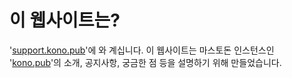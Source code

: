 # 이 웹사이트는?

'[support.kono.pub](https://support.kono.pub)'에 와 계십니다. 이 웹사이트는 마스토돈 인스턴스인 '[kono.pub](https://kono.pub)'의 소개, 공지사항, 궁금한 점 등을 설명하기 위해 만들었습니다.
